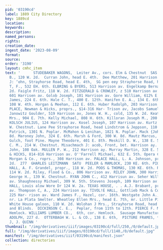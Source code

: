 ```yaml
---
pid: '03190cd'
label: 1889 City Directory
key: 1889cd
location: 
keywords: 
description: 
named_persons: 
rights: 
creation_date: 
ingest_date: '2023-08-09'
format: 
source: 
order: '3190'
layout: cmhc_item
text: '      STUDEBAKER WAGONS,  Leiter Av., cors. Elm & Chestnut  SAS  Curcio John
  B., 120 W. 2d.  Curran John, head E. 4th.  Dee Matthew, 201 Harrison av.  Doyle
  J: ‘ohn, Strayhorse Road, head E. 4th,  SG pen eey Strayhorse Road, head ith.  Dunn
  T, F., 532 EH. 6th. ELBRING & BYERS, 513 Harrison av. Engelkamp Bernard, 115 W.
  2d. Faigle Fritz, 118 W. 2d. FITZGERALD & CROWLEY, z 510 Harrison av. Frey F. K.,
  601 Harrisen av. Golob Joseph, 101 Harrison av. Gore William, 612% E. 5th. Graham
  James, 224 E. 6th. Hale C. T., 400 E. 12th. Hanifen E. A., 134 E. 6th. Hart F. L.,
  108 W. 4th. Horgan & Meehan, 112 E. 6th. Huber Rudolph, 203 Harrison av. HYMAN’''S
  PLACE, Newman & Hicks, proprs., $14-316 Har- Trison av, Jacobs Samuel, 102 BE. 5th.
  Janowitz Goulder, 519 Harrison av, Jones W. H., cold, 135 W. 2d. Keating Catherine
  Mrs., 904 E. 7th. Kelly Michael, 808 H. 6th. Killoran Joseph M., 200 Harrison av.
  KOLSCH JULIUS, 124 Harrison av. Kosel Joseph, 107 Harrison av. Kurtz 3. B., 322
  W. Chestnut. Lane Pee Strayhorse Road, head Lindstrom & Jeppson, 110 E. 3d. McMahon
  Patrick, 1301 N. Poplar. McMahon & Lenihan, 1821 N. Poplar. Mack {John M., 144 E.
  8d. Maroney John, 324 E. 6th. Marsh & Ford, 300 W. 8d. Mautz Marcus, California
  Gulch, foot Pine. Mayne Theodore, 401 E. 8th. Meskill D. W., 138 E. 5th. Mierendorf
  C. M., 214 W. Chestnut. Misachmach J: acob, Front, bet. Harrison ay. and Pine. Monson
  John, 108 Oak. MULLEN P. W., 212 Harrison ay. Murray Martin, 328 E. 5th. NEWMAN
  & HICKS, 814-816 Harrison av. O''Farrell Michael, 632 E. 5th. Opera Club, John G.
  Morgan & Co., roprs., 308 Harrison av. PALACE HALL, L. A. Johnson, propr., 180 W,
  2d.  277  GHARLES LEITZMANN  SATU  PEELER & MAMLOCK, 230 KE. 6th. PIONEER BILLIARD
  HALL, A. F. Grandel, propr., 118 W. 2d. POOS & THOMAS, 130 KE. 6th. Red Light Hall,
  114 W. 2d. Riley, Flood & Co., 806 Harrison av. RILEY JOHN, 300 Harrison av. Robinson
  George H., 139 W. Chestnut. RYAN JOHN C., 412 Harrisun av. Seher William, 111 Harrison
  av. Shaughnessy Michael, 309 W. 5th. Stevens Joseph, 109 Harrison av. ST. LOUIS
  HALL, Louis alow Wore Dr 124 W. 2a. TEXAS HOUSE, . . A.J. Brabant, propr., 216 Harrison
  av. Thompson C, A., 224 Harrison ay. TIVOL!E HALL, Gottlieb Mack & Co., proprs.,
  225 Har- rison av. Ward James F., Hazel, cor. 16th. Westgate John A., Malta Road,
  nr. La Plata Smelter. Wheatley Ellen Mrs., head E. 7th, mr. Little Pittsburg Mine.
  White House galoon, 110 W. 2d. Wolohan J Mrs., Strayhorse Road, head E,  Sash, Doors
  and Blinds.  DICKINSON C. E.,  Peplar, from 11th to 12th. PIERCE F. M.,  910 N.
  Hemlock. WILLIAMS LUMBER CO.,  6th, cor. Hemlock.  Sausage Manufacturers.  LILIE
  ADOLPH, 227 d.  OTTERBAGH W. L. & CO., 138 E. 6th,  PICTURE FRAMES, ** #32k2""*
  J, J. QUINN '
thumbnail: "/img/derivatives/iiif/images/03190cd/full/250,/0/default.jpg"
full: "/img/derivatives/iiif/images/03190cd/full/1140,/0/default.jpg"
manifest: "/img/derivatives/iiif/03190cd/manifest.json"
collection: directories
---
```

